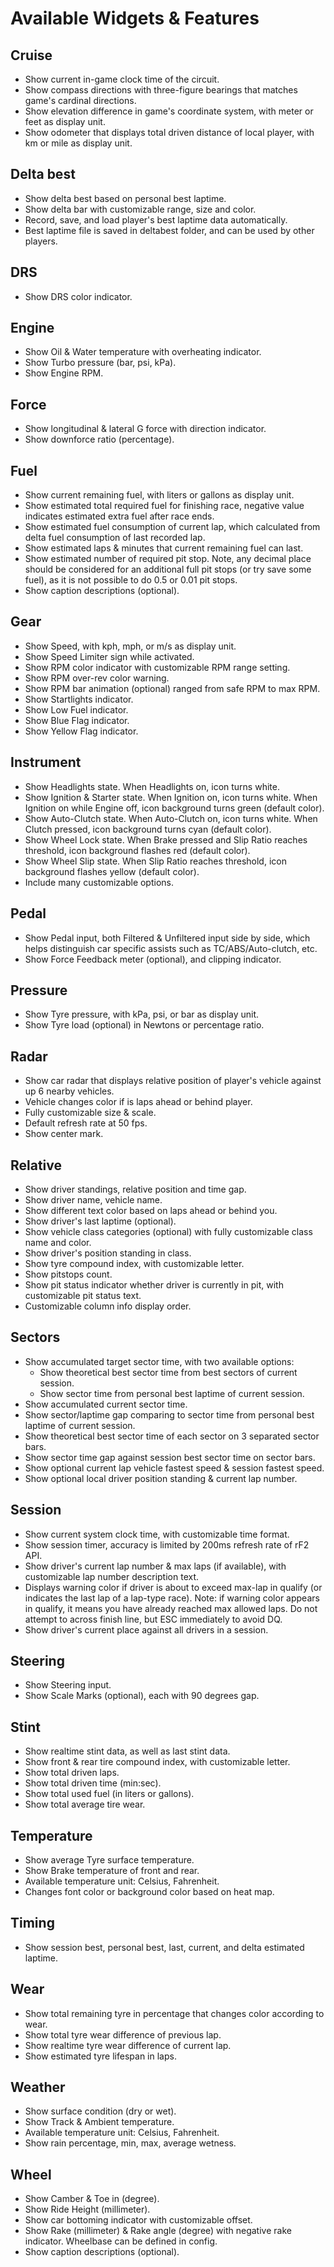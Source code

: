 # Available Widgets & Features

## Cruise
- Show current in-game clock time of the circuit.
- Show compass directions with three-figure bearings that matches game's cardinal directions.
- Show elevation difference in game's coordinate system, with meter or feet as display unit.
- Show odometer that displays total driven distance of local player, with km or mile as display unit.

## Delta best
- Show delta best based on personal best laptime.
- Show delta bar with customizable range, size and color.
- Record, save, and load player's best laptime data automatically.
- Best laptime file is saved in deltabest folder, and can be used by other players.

## DRS
- Show DRS color indicator.

## Engine
- Show Oil & Water temperature with overheating indicator.
- Show Turbo pressure (bar, psi, kPa).
- Show Engine RPM.

## Force
- Show longitudinal & lateral G force with direction indicator.
- Show downforce ratio (percentage).

## Fuel
- Show current remaining fuel, with liters or gallons as display unit.
- Show estimated total required fuel for finishing race, negative value indicates estimated extra fuel after race ends.
- Show estimated fuel consumption of current lap, which calculated from delta fuel consumption of last recorded lap.
- Show estimated laps & minutes that current remaining fuel can last.
- Show estimated number of required pit stop. Note, any decimal place should be considered for an additional full pit stops (or try save some fuel), as it is not possible to do 0.5 or 0.01 pit stops.
- Show caption descriptions (optional).

## Gear
- Show Speed, with kph, mph, or m/s as display unit.
- Show Speed Limiter sign while activated.
- Show RPM color indicator with customizable RPM range setting.
- Show RPM over-rev color warning.
- Show RPM bar animation (optional) ranged from safe RPM to max RPM.
- Show Startlights indicator.
- Show Low Fuel indicator.
- Show Blue Flag indicator.
- Show Yellow Flag indicator.

## Instrument
- Show Headlights state.
  When Headlights on, icon turns white.
- Show Ignition & Starter state.
  When Ignition on, icon turns white.
  When Ignition on while Engine off, icon background turns green (default color).
- Show Auto-Clutch state.
  When Auto-Clutch on, icon turns white.
  When Clutch pressed, icon background turns cyan (default color).
- Show Wheel Lock state.
  When Brake pressed and Slip Ratio reaches threshold, icon background flashes red (default color).
- Show Wheel Slip state.
  When Slip Ratio reaches threshold, icon background flashes yellow (default color).
- Include many customizable options.

## Pedal
- Show Pedal input, both Filtered & Unfiltered input side by side, which helps distinguish car specific assists such as TC/ABS/Auto-clutch, etc.
- Show Force Feedback meter (optional), and clipping indicator.

## Pressure
- Show Tyre pressure, with kPa, psi, or bar as display unit.
- Show Tyre load (optional) in Newtons or percentage ratio.

## Radar
- Show car radar that displays relative position of player's vehicle against up 6 nearby vehicles.
- Vehicle changes color if is laps ahead or behind player.
- Fully customizable size & scale.
- Default refresh rate at 50 fps.
- Show center mark.

## Relative
- Show driver standings, relative position and time gap.
- Show driver name, vehicle name.
- Show different text color based on laps ahead or behind you.
- Show driver's last laptime (optional).
- Show vehicle class categories (optional) with fully customizable class name and color.
- Show driver's position standing in class.
- Show tyre compound index, with customizable letter.
- Show pitstops count.
- Show pit status indicator whether driver is currently in pit, with customizable pit status text.
- Customizable column info display order.

## Sectors
- Show accumulated target sector time, with two available options:
    * Show theoretical best sector time from best sectors of current session.
    * Show sector time from personal best laptime of current session.
- Show accumulated current sector time.
- Show sector/laptime gap comparing to sector time from personal best laptime of current session.
- Show theoretical best sector time of each sector on 3 separated sector bars.
- Show sector time gap against session best sector time on sector bars.
- Show optional current lap vehicle fastest speed & session fastest speed.
- Show optional local driver position standing & current lap number.

## Session
- Show current system clock time, with customizable time format.
- Show session timer, accuracy is limited by 200ms refresh rate of rF2 API.
- Show driver's current lap number & max laps (if available), with customizable lap number description text.
- Displays warning color if driver is about to exceed max-lap in qualify (or indicates the last lap of a lap-type race). Note: if warning color appears in qualify, it means you have already reached max allowed laps. Do not attempt to across finish line, but ESC immediately to avoid DQ.
- Show driver's current place against all drivers in a session.

## Steering
- Show Steering input.
- Show Scale Marks (optional), each with 90 degrees gap.

## Stint
- Show realtime stint data, as well as last stint data.
- Show front & rear tire compound index, with customizable letter.
- Show total driven laps.
- Show total driven time (min:sec).
- Show total used fuel (in liters or gallons).
- Show total average tire wear.

## Temperature
- Show average Tyre surface temperature.
- Show Brake temperature of front and rear.
- Available temperature unit: Celsius, Fahrenheit.
- Changes font color or background color based on heat map.

## Timing
- Show session best, personal best, last, current, and delta estimated laptime.

## Wear
- Show total remaining tyre in percentage that changes color according to wear.
- Show total tyre wear difference of previous lap.
- Show realtime tyre wear difference of current lap.
- Show estimated tyre lifespan in laps.

## Weather
- Show surface condition (dry or wet).
- Show Track & Ambient temperature.
- Available temperature unit: Celsius, Fahrenheit.
- Show rain percentage, min, max, average wetness.

## Wheel
- Show Camber & Toe in (degree).
- Show Ride Height (millimeter).
- Show car bottoming indicator with customizable offset.
- Show Rake (millimeter) & Rake angle (degree) with negative rake indicator. Wheelbase can be defined in config.
- Show caption descriptions (optional).